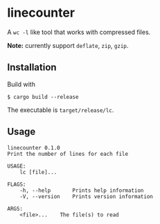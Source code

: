 linecounter
===========

A `wc -l` like tool that works with compressed files.

__Note:__ currently support `deflate`, `zip`, `gzip`.

Installation
------------

Build with 

`$ cargo build --release`

The executable is `target/release/lc`.

Usage
-----

```shell script
linecounter 0.1.0
Print the number of lines for each file

USAGE:
    lc [file]...

FLAGS:
    -h, --help       Prints help information
    -V, --version    Prints version information

ARGS:
    <file>...    The file(s) to read
```
